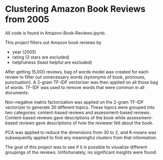 # Clustering Amazon Book Reviews from 2005

All code is found in Amazon-Book-Reviews.ipynb.

This project filters out Amazon book reviews by 
* year (2005)
* rating (3 stars are excluded)
* helpfulness (least helpful are excluded)

After getting 15,000 reviews, bag of words model was created for each review to filter out unnecessary words (synonyms of book, pronouns, punctuation). A 2-gram TF-IDF vectorizer was then applied on all those bag of words. TF-IDF was used to remove words that were common in all documents.  

Non-negative matrix factorization was applied on the 2-gram TF-IDF vectorizer to generate 30 different topics. These topics were grouped into two categories: content-based reviews and assessment-based reviews. Content-based reviews gave descriptions of the book while assessment-based reviews gave descriptions of how the reviewer felt about the book. 

PCA was applied to reduce the dimensions from 30 to 2, and K-means was subsequently applied to find any meaningful clusters from that information. 

The goal of this project was to see if it is possible to visualize different groupings of the reviews. Unfortunately, no significant insights were found. 
